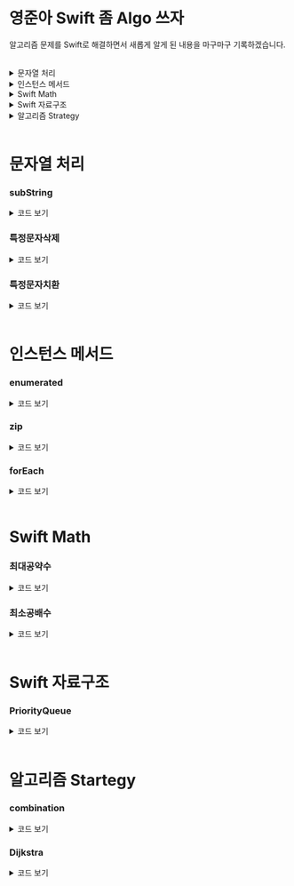 # 영준아 Swift 좀 Algo 쓰자  

알고리즘 문제를 Swift로 해결하면서 새롭게 알게 된 내용을 마구마구 기록하겠습니다.  

</br>


<details><summary>문자열 처리</summary> 
  <li><a href = "#subString"><code>subString</code></a></li>
  <li><a href = "#특정문자삭제"><code>특정문자삭제</code></a></li>
  <li><a href = "#특정문자치환"><code>특정문자치환</code></a></li>
</details>



<details><summary>인스턴스 메서드</summary> 
  <li><a href = "#enumerated"><code>enumerated</code></a></li>
  <li><a href = "#forEach"><code>forEach</code></a></li>
  <li><a href = "#zip"><code>zip</code></a></li>
</details>  



<details><summary>Swift Math</summary> 
  <li><a href = "#최대공약수"><code>최대공약수</code></a></li>
  <li><a href = "#최소공배수"><code>최소공배수</code></a></li>
</details>  



<details><summary>Swift 자료구조</summary> 
  <li><a href = "#PriorityQueue"><code>PriorityQueue</code></a></li>
</details>  



<details><summary>알고리즘 Strategy</summary> 
  <li><a href = "#combination"><code>combination</code></a></li>
  <li><a href = "#Dijkstra"><code>Dijkstra</code></a></li>
</details>  



</br>
</hr>

# 문자열 처리

### subString
<details><summary>코드 보기</summary>
  
```swift
// String subscript를 활용한 subString 가져오기
extension String {
    subscript(r: Range<Int>) -> String {
        let start = self.index(self.startIndex, offsetBy: r.lowerBound)
        let end = self.index(self.startIndex, offsetBy:  r.upperBound)
        
        return String(self[start..<end])
    }
}
```
</details>


### 특정문자삭제
<details><summary>코드 보기</summary>
  
```swift
var str = "!~@@@ String@~!!mmTest"
str.components(separatedBy: ["~","!","@",","]).joined() // String Test

```
</details>



### 특정문자치환
<details><summary>코드 보기</summary>

```swift
let str = "()(((()())(())()))(())"
let replacingStr = arrangement.replacingOccurrences(of: "()", with: "0")  //0(((00)(0)0))(0)
```

</details>

</br>
</hr>

# 인스턴스 메서드


### enumerated 
<details><summary>코드 보기</summary>
  
```swift
// Sequence의 index 와 position의 pair로 접근
for (n, c) in "Swift".enumerated() {
    print("\(n): '\(c)'")
}
// Prints "0: 'S'"
// Prints "1: 'w'"
// Prints "2: 'i'"
// Prints "3: 'f'"
// Prints "4: 't'"
```
</details>



### zip
<details><summary>코드 보기</summary>
  
```swift
let names: Set = ["Sofia", "Camilla", "Martina", "Mateo", "Nicolás"]
var shorterIndices: [Set<String>.Index] = []
for (i, name) in zip(names.indices, names) {
    if name.count <= 5 {
        shorterIndices.append(i)
    }
}

for i in shorterIndices {
    print(names[i])
}
// Prints "Sofia"
// Prints "Mateo"
```
</details>



### forEach
<details><summary>코드 보기</summary>
  
map 과 동일한 기능을 하지만 `forEach` 의 경우 컨테이너를 반환하지 않고 단순하게 접근을 한다. 그렇기 때문에 값을 변경할려면 map을 사용, 단순 요소 접근은 `forEach` 를 사용하자.

```swift
let numberWords = ["one", "two", "three"]
numberWords.forEach { word in
    print(word)
}
// Prints "one"
// Prints "two"
// Prints "three"
```
</details>  

</br>
</hr>

# Swift Math  

### 최대공약수  
<details><summary>코드 보기</summary>

```swift
func gcd(num1: Int, num2: Int) -> Int {
    let mod = num1 % num2
    if mod != 0 {
        return gcd(num1: num2, num2: mod)
    }
    return num2
}  
```  
</details>  

### 최소공배수  
<details><summary>코드 보기</summary>
  
```swift
func lcm1(num1: Int, num2: Int) -> Int {
    return abs(num1 * num2) / gcd(num1: num1, num2: num2)
}  
```
</details>  

</br>
</hr>


# Swift 자료구조  

### PriorityQueue
<details><summary>코드 보기</summary>
- push(): heap에 값을 삽입
- pop(): heap root 반환
- adjust() : heap에 값을 추가하고 min/max heap을 유지하기위하 함수
- heapSort(): heap을 재정렬  

```swift
import Foundation

public struct PriorityQueue<T: Comparable> {
    private var heap = [T]()
    private let ordered: (T, T) -> Bool
    
    public init(ascending: Bool = false, startingValues: [T] = []) {
        if ascending {
            ordered = { a,b in a > b }
        } else {
            ordered = { a,b in a < b }
        }
        
        heap = startingValues
        var i = (heap.count / 2) - 1
        while i >= 0 {
            adjust(i)
            i = i - 1
        }
    }
    
    public var count: Int {
        return heap.count
    }
    
    public var isEmpty: Bool {
        return heap.isEmpty
    }
    
    public mutating func push(_ element: T) {
        heap.append(element)
        heapSort(heap.count - 1)
    }
    
    public mutating func pop() -> T? {
        if heap.isEmpty { return nil }
        if heap.count == 1 {
            return heap.removeFirst()
        }
        
        let root = heap.first
        heap.swapAt(0, heap.count - 1)
        _ = heap.removeLast()
        adjust(0)
        return root
    }
    
    public mutating func remove(_ item: T) {
        if let index = heap.firstIndex(of: item) {
            heap.swapAt(index, heap.count - 1)
            heap.removeLast()
            heapSort(index)
            adjust(index)
        }
    }
    
    public mutating func removeAll(_ item: T) {
        var lastCount = heap.count
        remove(item)
        while heap.count < lastCount {
            lastCount = heap.count
            remove(item)
        }
    }
    
    public func peek() -> T? {
        return heap.first
    }
    
    public mutating func clear() {
        heap.removeAll(keepingCapacity: false)
    }
    
    private mutating func adjust(_ index: Int) {
        var index = index
        while 2 * index + 1 < heap.count {
            var j = 2 * index + 1
            if j < (heap.count - 1) && ordered(heap[j], heap[j + 1]) { j = j + 1 }
            if !ordered(heap[index], heap[j]) { break }
            heap.swapAt(index, j)
            index = j
        }
    }
    
    private mutating func heapSort(_ index: Int) {
        var index = index
        while index > 0 && ordered(heap[(index - 1) / 2], heap[index]) {
            heap.swapAt((index - 1) / 2, index)
            index = (index - 1) / 2
        }
    }
}
```
</details>  

</br>
</hr>


# 알고리즘 Startegy

### combination

<details><summary>코드 보기</summary>

```swift
// nCk : n 개 중에 k 개의 조합 선택 index: 0~k 개의 선택된 개수, target 0~n개 중에서 하나를 선택, combi: 선택된 index의 조합
func combination(_ number:[Character],_ k: Int, combi: inout [Int], target: Int, n: Int, index: Int, list: inout [Int]) {
    if k == 0 {
        print(str)
        var comStr = ""
        for i in combi {
            comStr += String(number[i])
        }
        list.append(Int(comStr)!)
    }
    else if target == n {
        return
    }
    else {
        combi[index] = target
        combination(number, k - 1, combi: &combi, target: target + 1, n: n, index: index + 1, list: &list)
        combination(number, k, combi: &combi, target: target + 1, n: n, index: index, list: &list)
    }
}
```
</details>  

### Dijkstra

<details><summary>코드 보기</summary>
  
- distance: 시작 vertex에서 갈 수 있는(pathLegnth가 존재하는) 모든 shortestPath 정보  
- matrix : weight 값을 가지는 undirected graph의 인접행렬
- visited : 재방문을 방지하는 배열
  
```swift
unc shortestPath(_ distance: inout [Int],_ matrix: [[Int]], _ visited: inout [Bool], _ N: Int) {
    var nextVertex: Int
    // 1 부터 시작
    distance[1] = 0
    
    for i in 1...N {
        distance[i] = matrix[1][i]
    }
    
    distance[1] = 0
    visited[1] = false
    for _ in 1...N-2 {
        nextVertex = selectPath(distance, N, visited)
        visited[nextVertex] = false
        for j in 1...N {
            if visited[j] {
                if distance[nextVertex] + matrix[nextVertex][j] < distance[j] {
                    distance[j] = distance[nextVertex] + matrix[nextVertex][j]
                }
            }
        }
    }
}

func selectPath(_ distance: [Int], _ N: Int, _ visited: [Bool]) -> Int {
    var minWeight = 987654321
    var minPosition = -1
    
    for i in 1...N {
        if minWeight > distance[i] && visited[i] {
            minWeight = distance[i]
            minPosition = i
        }
    }
    return minPosition
}
```
</details>  
    
